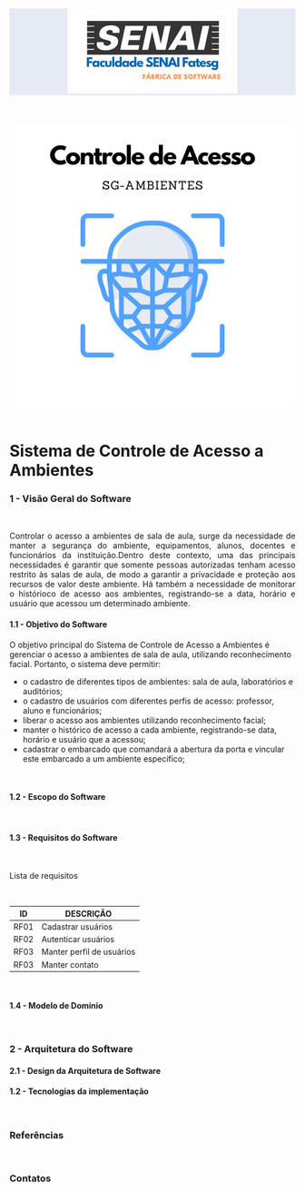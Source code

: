 <div align="center" style="background-color: #e6eaf4;">
    <img src="imagens/logo-faculdade-300.png" 
         alt="Texto alternativo" 
         title="Sistema de Controle de Acesso a Ambientes"/>
</div>
<br>
<br>
<br>
<div align="center">
    <img src="imagens/controle-acesso.png" alt="Texto alternativo" />
</div>
<br>
<h1> Sistema de Controle de Acesso a Ambientes </h1>
<h3> 1 - Visão Geral do Software </h2>
<br>
<p style="text-align: justify;text-justify: inter-word;">
Controlar o acesso a ambientes de sala de aula, surge da necessidade de manter a segurança do ambiente, equipamentos, alunos, docentes e funcionários da instituição.Dentro deste contexto, uma das principais necessidades é garantir que somente pessoas autorizadas tenham acesso restrito às salas de aula, de modo a garantir a privacidade e proteção aos recursos de valor deste ambiente. Há também a necessidade de monitorar o histórioco de acesso aos ambientes, registrando-se a data, horário e usuário que acessou um determinado ambiente.
</p>
<h4> 1.1 - Objetivo do Software </h2>
<p>
    O objetivo principal do Sistema de Controle de Acesso a Ambientes é gerenciar o  acesso a ambientes de sala de aula, utilizando reconhecimento facial. Portanto, o sistema deve permitir:
<br>
<ul>
<li>o cadastro de diferentes tipos de ambientes: sala de aula, laboratórios e  auditórios;
</li>
<li>
o cadastro de usuários com diferentes perfis de acesso: professor, aluno e funcionários;
</li>
<li>
liberar o acesso aos ambientes utilizando  reconhecimento facial;
</li>
<li>
manter o histórico de acesso a cada ambiente, registrando-se data, horário e usuário que a acessou;
</li>
<li>
cadastrar o embarcado que comandará a abertura da porta e vincular este embarcado a um ambiente específico;
</li>

</ul>

</p>
<br>
<h4> 1.2 - Escopo do Software </h2>
<br>
<h4> 1.3 - Requisitos do Software </h2>
<br>
<p>Lista de requisitos</p>
<br>
<div align="center">
<table>
    <thead>
    <tr>
        <th>ID</>
        <th>DESCRIÇÃO</>
    </tr>
    </thead>
    <tbody>
        <tr>
            <td>RF01</td>
            <td>Cadastrar usuários</td>
        </tr>
        <tr>
            <td>RF02</td>
            <td>Autenticar usuários</td>
        </tr>
        <tr>
            <td>RF03</td>
            <td>Manter perfil de usuários</td>
        </tr>
        <tr>
            <td>RF03</td>
            <td>Manter contato</td>
        </tr>
    </tbody>
</table>
</div>
<br>
<h4> 1.4 - Modelo de Domínio </h2>
<br>
<h3> 2 - Arquitetura do Software </h2>
<h4> 2.1 - Design da Arquitetura de Software </h2>
<h4> 1.2 - Tecnologias da implementação </h2>
<br>
<h3> Referências </h3>
<br>
<h3> Contatos </h3>

